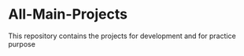 # All-Main-Projects

This repository contains the projects for development and for practice purpose
